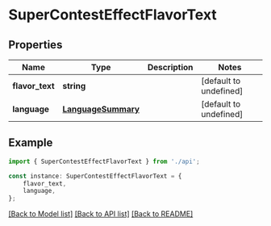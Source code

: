 # SuperContestEffectFlavorText


## Properties

Name | Type | Description | Notes
------------ | ------------- | ------------- | -------------
**flavor_text** | **string** |  | [default to undefined]
**language** | [**LanguageSummary**](LanguageSummary.md) |  | [default to undefined]

## Example

```typescript
import { SuperContestEffectFlavorText } from './api';

const instance: SuperContestEffectFlavorText = {
    flavor_text,
    language,
};
```

[[Back to Model list]](../README.md#documentation-for-models) [[Back to API list]](../README.md#documentation-for-api-endpoints) [[Back to README]](../README.md)
